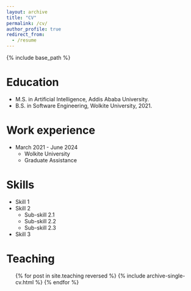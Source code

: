 ```yaml
---
layout: archive
title: "CV"
permalink: /cv/
author_profile: true
redirect_from:
  - /resume
---
```


{% include base_path %}

Education
======
* M.S. in Artificial Intelligence, Addis Ababa University.
* B.S. in Software Engineering, Wolkite University, 2021.

Work experience
======
* March 2021 - June 2024
  * Wolkite University
  * Graduate Assistance


Skills
======
* Skill 1
* Skill 2
  * Sub-skill 2.1
  * Sub-skill 2.2
  * Sub-skill 2.3
* Skill 3

  
Teaching
======
  <ul>{% for post in site.teaching reversed %}
    {% include archive-single-cv.html %}
  {% endfor %}</ul>
  
